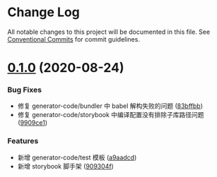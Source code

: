 # Change Log

All notable changes to this project will be documented in this file.
See [Conventional Commits](https://conventionalcommits.org) for commit guidelines.

# [0.1.0](https://github.com/uni-zheng/tools/compare/@uniz/generator-code@0.0.2...@uniz/generator-code@0.1.0) (2020-08-24)


### Bug Fixes

* 修复 generator-code/bundler 中 babel 解构失败的问题 ([83bffbb](https://github.com/uni-zheng/tools/commit/83bffbb))
* 修复 generator-code/storybook 中编译配置没有排除子库路径问题 ([9909ce1](https://github.com/uni-zheng/tools/commit/9909ce1))


### Features

* 新增 generator-code/test 模板 ([a9aadcd](https://github.com/uni-zheng/tools/commit/a9aadcd))
* 新增 storybook 脚手架 ([909304f](https://github.com/uni-zheng/tools/commit/909304f))
